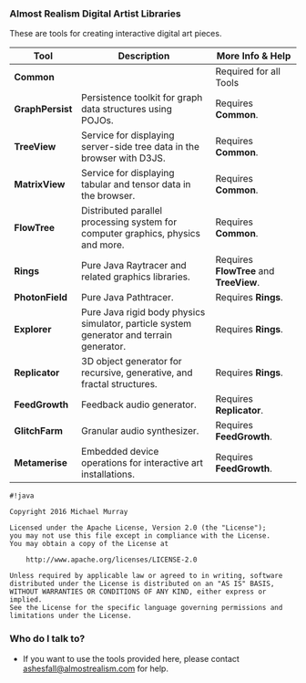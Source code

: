 ### Almost Realism Digital Artist Libraries ###

These are tools for creating interactive digital art pieces.


| Tool | Description | More Info & Help |
|---|---|---|
| **Common** |   | Required for all Tools |
| **GraphPersist** | Persistence toolkit for graph data structures using POJOs. | Requires **Common**. |
| **TreeView** | Service for displaying server-side tree data in the browser with D3JS. | Requires **Common**. |
| **MatrixView** | Service for displaying tabular and tensor data in the browser. | Requires **Common**. |
| **FlowTree** | Distributed parallel processing system for computer graphics, physics and more. | Requires **Common**. |
| **Rings** | Pure Java Raytracer and related graphics libraries. | Requires **FlowTree** and **TreeView**. |
| **PhotonField** | Pure Java Pathtracer. | Requires **Rings**. |
| **Explorer** | Pure Java rigid body physics simulator, particle system generator and terrain generator. | Requires **Rings**. |
| **Replicator** | 3D object generator for recursive, generative, and fractal structures. | Requires **Rings**. |
| **FeedGrowth** | Feedback audio generator. | Requires **Replicator**. |
| **GlitchFarm** | Granular audio synthesizer. | Requires **FeedGrowth**. |
| **Metamerise** | Embedded device operations for interactive art installations. | Requires **FeedGrowth**. |


```
#!java

Copyright 2016 Michael Murray

Licensed under the Apache License, Version 2.0 (the "License");
you may not use this file except in compliance with the License.
You may obtain a copy of the License at

    http://www.apache.org/licenses/LICENSE-2.0

Unless required by applicable law or agreed to in writing, software
distributed under the License is distributed on an "AS IS" BASIS,
WITHOUT WARRANTIES OR CONDITIONS OF ANY KIND, either express or implied.
See the License for the specific language governing permissions and
limitations under the License.
```

### Who do I talk to? ###

* If you want to use the tools provided here, please contact ashesfall@almostrealism.com for help.